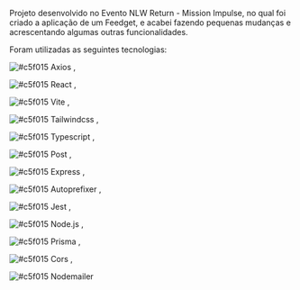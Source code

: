 Projeto desenvolvido no Evento NLW Return - Mission Impulse, no qual foi criado a aplicação de um Feedget, e acabei fazendo pequenas mudanças e acrescentando algumas outras funcionalidades.


Foram utilizadas as seguintes tecnologias:




<div>

  



![#c5f015](https://via.placeholder.com/15/c5f015/000000?text=+) Axios ,

![#c5f015](https://via.placeholder.com/15/c5f015/000000?text=+) React ,

![#c5f015](https://via.placeholder.com/15/c5f015/000000?text=+) Vite ,

![#c5f015](https://via.placeholder.com/15/c5f015/000000?text=+) Tailwindcss ,

![#c5f015](https://via.placeholder.com/15/c5f015/000000?text=+) Typescript ,
    
![#c5f015](https://via.placeholder.com/15/c5f015/000000?text=+) Post ,

 ![#c5f015](https://via.placeholder.com/15/c5f015/000000?text=+) Express ,

![#c5f015](https://via.placeholder.com/15/c5f015/000000?text=+) Autoprefixer , 
    
![#c5f015](https://via.placeholder.com/15/c5f015/000000?text=+) Jest , 

![#c5f015](https://via.placeholder.com/15/c5f015/000000?text=+) Node.js , 
    
 ![#c5f015](https://via.placeholder.com/15/c5f015/000000?text=+) Prisma , 

![#c5f015](https://via.placeholder.com/15/c5f015/000000?text=+) Cors , 
    
![#c5f015](https://via.placeholder.com/15/c5f015/000000?text=+) Nodemailer 


</div>
